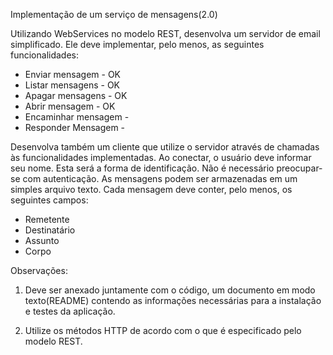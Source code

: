 Implementação de um serviço de mensagens(2.0)

Utilizando WebServices no modelo REST, desenvolva um servidor de email simplificado. Ele deve implementar, pelo menos, as seguintes funcionalidades:

- Enviar mensagem - OK
- Listar mensagens - OK
- Apagar mensagens - OK
- Abrir mensagem - OK
- Encaminhar mensagem - 
- Responder Mensagem - 

Desenvolva também um cliente que utilize o servidor através de chamadas às funcionalidades implementadas. Ao conectar, o usuário deve informar seu nome. Esta será a forma de identificação. Não é necessário preocupar-se com autenticação. As mensagens podem ser armazenadas em um simples arquivo texto. Cada mensagem deve conter, pelo menos, os seguintes campos:
- Remetente
- Destinatário
- Assunto
- Corpo

Observações:

1. Deve ser anexado juntamente com o código, um documento em modo texto(README) contendo as informações necessárias para a instalação e testes da aplicação.

2. Utilize os métodos HTTP de acordo com o que é especificado pelo modelo REST.